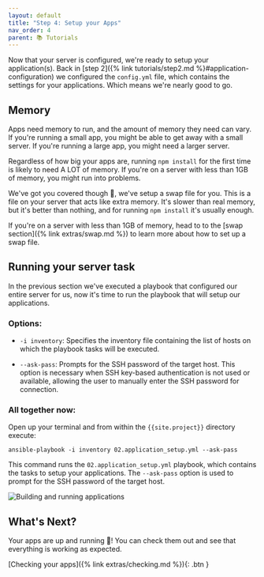```yaml
---
layout: default
title: "Step 4: Setup your Apps"
nav_order: 4
parent: 📚 Tutorials
---
```


Now that your server is configured, we're ready to setup your application(s). Back in [step 2]({% link tutorials/step2.md %}#application-configuration) we configured the `config.yml` file, which contains the settings for your applications. Which means we're nearly good to go.

## Memory

Apps need memory to run, and the amount of memory they need can vary. If you're running a small app, you might be able to get away with a small server. If you're running a large app, you might need a larger server.

Regardless of how big your apps are, running `npm install` for the first time is likely to need A LOT of memory. If you're on a server with less than 1GB of memory, you might run into problems.

We've got you covered though 💪, we've setup a swap file for you. This is a file on your server that acts like extra memory. It's slower than real memory, but it's better than nothing, and for running `npm install` it's usually enough.

If you're on a server with less than 1GB of memory, head to to the [swap section]({% link extras/swap.md %}) to learn more about how to set up a swap file.

## Running your server task

In the previous section we've executed a playbook that configured our entire server for us, now it's time to run the playbook that will setup our applications.

### Options:

- `-i inventory`: Specifies the inventory file containing the list of hosts on which the playbook tasks will be executed.

- `--ask-pass`: Prompts for the SSH password of the target host. This option is necessary when SSH key-based authentication is not used or available, allowing the user to manually enter the SSH password for connection.

### All together now:

Open up your terminal and from within the `{{site.project}}` directory execute:

```shell
ansible-playbook -i inventory 02.application_setup.yml --ask-pass
```

This command runs the `02.application_setup.yml` playbook, which contains the tasks to setup your applications. The `--ask-pass` option is used to prompt for the SSH password of the target host.

![Building and running applications](https://res.cloudinary.com/drajbvhzx/image/upload/v1717580399/Features/02.application_setup_jdjsxg.gif)

## What's Next?

Your apps are up and running 🚀! You can check them out and see that everything is working as expected.

<span class="fs-6 float-right"> 
  [Checking your apps]({% link extras/checking.md %}){: .btn }
</span>